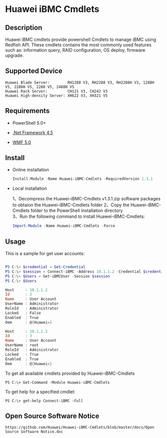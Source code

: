 # Huawei iBMC Cmdlets

## Description

Huawei iBMC cmdlets provide powershell Cmdlets to manage iBMC using Redfish API.
These cmdlets contains the most commonly used features such as: information query, RAID configuration, OS deploy, firmware upgrade.

## Supported Device

    Huawei Blade Server:        RH1288 V3, RH2288 V3, RH2288H V3, 1288H V5, 2288H V5, 2288 V5, 2488H V5
    Huawei Rack Server:         CH121 V3, CH242 V3
    Huawei High-density Server: XH622 V3, XH321 V5

## Requirements

- PowerShell 5.0+

- [.Net Framework 4.5](http://www.microsoft.com/en-us/download/details.aspx?id=30653)

- [WMF 5.0](https://www.microsoft.com/en-us/download/details.aspx?id=50395)

## Install

- Online installation

  ```powershell
  Install-Module -Name Huawei-iBMC-Cmdlets -RequiredVersion 1.3.1
  ```
- Local installation

  1、Decompress the Huawei-iBMC-Cmdlets v1.3.1.zip software packages to obtaion the Huawei-iBMC-Cmdlets folder
  2、Copy the Huawei-iBMC-Cmdlets folder to the PowerShell installation directory  
  3、Run the following command to install Huawei-iBMC-Cmdlets:  
  
  ```powershell
  Import-Module -Name Huawei-iBMC-Cmdlets -Force
  ```

## Usage

This is a sample for get user accounts:

```powershell

PS C:\> $credential = Get-Credential
PS C:\> $session = Connect-iBMC -Address 10.1.1.2 -Credential $credential -TrustCert
PS C:\> $Users = Get-iBMCUser -Session $session
PS C:\> $Users

Host     : 10.1.1.2
Id       : 2
Name     : User Account
UserName : Administrator
RoleId   : Administrator
Locked   : False
Enabled  : True
Oem      : @{Huawei=}

Host     : 10.1.1.2
Id       : 3
Name     : User Account
UserName : root
RoleId   : Administrator
Locked   : True
Enabled  : True
Oem      : @{Huawei=}

```

To get all available cmdlets provided by Huawei-iBMC-Cmdlets

```
PS C:\> Get-Command -Module Huawei-iBMC-Cmdlets
```


To get help for a specified cmdlet:

```
PS C:\> get-help Connect-iBMC -Full
```

## Open Source Software Notice

    https://github.com/Huawei/Huawei-iBMC-Cmdlets/blob/master/docs/Open Source Software Notice.doc
